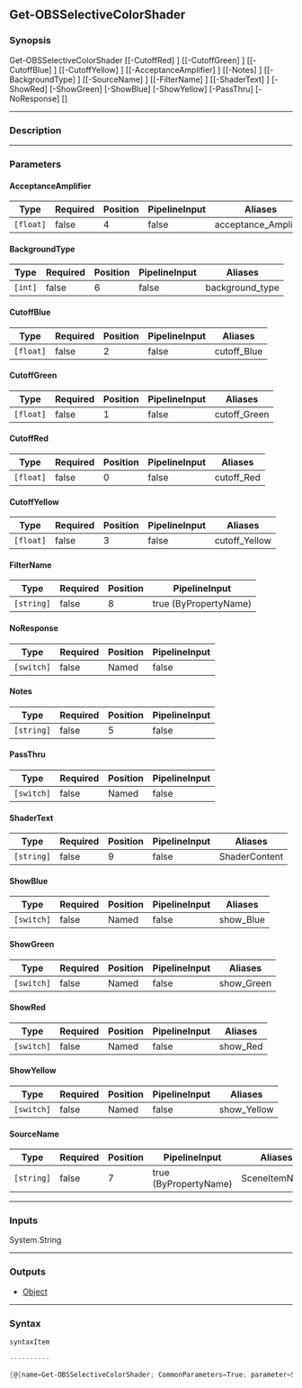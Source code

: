 Get-OBSSelectiveColorShader
---------------------------

### Synopsis

Get-OBSSelectiveColorShader [[-CutoffRed] <float>] [[-CutoffGreen] <float>] [[-CutoffBlue] <float>] [[-CutoffYellow] <float>] [[-AcceptanceAmplifier] <float>] [[-Notes] <string>] [[-BackgroundType] <int>] [[-SourceName] <string>] [[-FilterName] <string>] [[-ShaderText] <string>] [-ShowRed] [-ShowGreen] [-ShowBlue] [-ShowYellow] [-PassThru] [-NoResponse] [<CommonParameters>]

---

### Description

---

### Parameters
#### **AcceptanceAmplifier**

|Type     |Required|Position|PipelineInput|Aliases             |
|---------|--------|--------|-------------|--------------------|
|`[float]`|false   |4       |false        |acceptance_Amplifier|

#### **BackgroundType**

|Type   |Required|Position|PipelineInput|Aliases        |
|-------|--------|--------|-------------|---------------|
|`[int]`|false   |6       |false        |background_type|

#### **CutoffBlue**

|Type     |Required|Position|PipelineInput|Aliases    |
|---------|--------|--------|-------------|-----------|
|`[float]`|false   |2       |false        |cutoff_Blue|

#### **CutoffGreen**

|Type     |Required|Position|PipelineInput|Aliases     |
|---------|--------|--------|-------------|------------|
|`[float]`|false   |1       |false        |cutoff_Green|

#### **CutoffRed**

|Type     |Required|Position|PipelineInput|Aliases   |
|---------|--------|--------|-------------|----------|
|`[float]`|false   |0       |false        |cutoff_Red|

#### **CutoffYellow**

|Type     |Required|Position|PipelineInput|Aliases      |
|---------|--------|--------|-------------|-------------|
|`[float]`|false   |3       |false        |cutoff_Yellow|

#### **FilterName**

|Type      |Required|Position|PipelineInput        |
|----------|--------|--------|---------------------|
|`[string]`|false   |8       |true (ByPropertyName)|

#### **NoResponse**

|Type      |Required|Position|PipelineInput|
|----------|--------|--------|-------------|
|`[switch]`|false   |Named   |false        |

#### **Notes**

|Type      |Required|Position|PipelineInput|
|----------|--------|--------|-------------|
|`[string]`|false   |5       |false        |

#### **PassThru**

|Type      |Required|Position|PipelineInput|
|----------|--------|--------|-------------|
|`[switch]`|false   |Named   |false        |

#### **ShaderText**

|Type      |Required|Position|PipelineInput|Aliases      |
|----------|--------|--------|-------------|-------------|
|`[string]`|false   |9       |false        |ShaderContent|

#### **ShowBlue**

|Type      |Required|Position|PipelineInput|Aliases  |
|----------|--------|--------|-------------|---------|
|`[switch]`|false   |Named   |false        |show_Blue|

#### **ShowGreen**

|Type      |Required|Position|PipelineInput|Aliases   |
|----------|--------|--------|-------------|----------|
|`[switch]`|false   |Named   |false        |show_Green|

#### **ShowRed**

|Type      |Required|Position|PipelineInput|Aliases |
|----------|--------|--------|-------------|--------|
|`[switch]`|false   |Named   |false        |show_Red|

#### **ShowYellow**

|Type      |Required|Position|PipelineInput|Aliases    |
|----------|--------|--------|-------------|-----------|
|`[switch]`|false   |Named   |false        |show_Yellow|

#### **SourceName**

|Type      |Required|Position|PipelineInput        |Aliases      |
|----------|--------|--------|---------------------|-------------|
|`[string]`|false   |7       |true (ByPropertyName)|SceneItemName|

---

### Inputs
System.String

---

### Outputs
* [Object](https://learn.microsoft.com/en-us/dotnet/api/System.Object)

---

### Syntax
```PowerShell
syntaxItem
```
```PowerShell
----------
```
```PowerShell
{@{name=Get-OBSSelectiveColorShader; CommonParameters=True; parameter=System.Object[]}}
```
